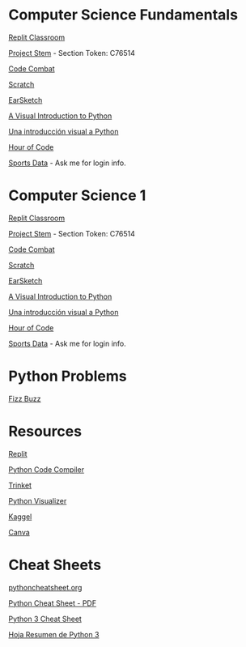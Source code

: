 # Computer Science Fundamentals
[Replit Classroom](https://replit.com/teams/join/ciwokbvrowmmulyjrztgezuxhnyrnvgj-whs-spring-2023)

[Project Stem](https://projectstem.org/users/sign_up) - Section Token: C76514 

[Code Combat](https://codecombat.com/students?_cc=FruitGiftPaper)

[Scratch](https://scratch.mit.edu/)

[EarSketch](https://earsketch.gatech.edu/)

[A Visual Introduction to Python](https://hourofpython.trinket.io/a-visual-introduction-to-python#/welcome/an-hour-of-code)

[Una introducción visual a Python](https://hourofpython.com/una-introduccion-visual-a-python/index.html)

[Hour of Code](https://hourofcode.com/us)

[Sports Data](https://www.fantasydatapros.com/) - Ask me for login info.


# Computer Science 1
[Replit Classroom](https://replit.com/teams/join/ciwokbvrowmmulyjrztgezuxhnyrnvgj-whs-spring-2023)

[Project Stem](https://projectstem.org/users/sign_up) - Section Token: C76514 

[Code Combat](https://codecombat.com/students?_cc=FruitGiftPaper)

[Scratch](https://scratch.mit.edu/)

[EarSketch](https://earsketch.gatech.edu/)

[A Visual Introduction to Python](https://hourofpython.trinket.io/a-visual-introduction-to-python#/welcome/an-hour-of-code)

[Una introducción visual a Python](https://hourofpython.com/una-introduccion-visual-a-python/index.html)

[Hour of Code](https://hourofcode.com/us)

[Sports Data](https://www.fantasydatapros.com/) - Ask me for login info.

# Python Problems

[Fizz Buzz](https://github.com/mswhitby/fizzbuzz)

# Resources

[Replit](https://replit.com/team/whs-tbirds)

[Python Code Compiler](https://www.onlinegdb.com/)

[Trinket](https://trinket.io/library/trinkets/create?lang=python3)

[Python Visualizer](https://pythontutor.com/visualize.html#mode=edit)

[Kaggel](https://www.kaggle.com/)


[Canva](https://www.canva.com/brand/join?token=iPrenhf0dFJZAWE5VFeLBg&brandingVariant=edu&referrer=team-invite)

# Cheat Sheets

[pythoncheatsheet.org](https://www.pythoncheatsheet.org/)

[Python Cheat Sheet - PDF](https://websitesetup.org/wp-content/uploads/2021/04/Python-cheat-sheet-April-2021.pdf)

[Python 3 Cheat Sheet](https://perso.limsi.fr/pointal/_media/python:cours:mementopython3-english.pdf)

[Hoja Resumen de Python 3](https://perso.limsi.fr/pointal/_media/python:cours:mementopython3-espanol.pdf)





